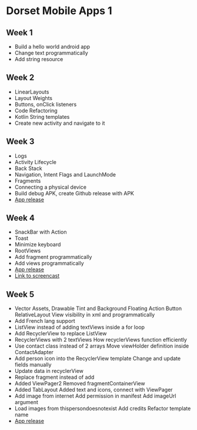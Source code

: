 # Dorset Mobile Apps 1

## Week 1

 - Build a hello world android app
 - Change text programmatically
 - Add string resource

## Week 2

- LinearLayouts
- Layout Weights
- Buttons, onClick listeners
- Code Refactoring
- Kotlin String templates
- Create new activity and navigate to it

## Week 3

- Logs
- Activity Lifecycle
- Back Stack
- Navigation, Intent Flags and LaunchMode
- Fragments
- Connecting a physical device
- Build debug APK, create Github release with APK
- [App release](https://github.com/saravanabalagi/dorset_mobileApps1/releases/tag/week3)

## Week 4
- SnackBar with Action
- Toast
- Minimize keyboard
- RootViews
- Add fragment programmatically
- Add views programmatically
- [App release](https://github.com/saravanabalagi/dorset_mobileApps1/releases/tag/week4)
- [Link to screencast](https://youtu.be/AoWdhXpOuHU)

## Week 5

- Vector Assets, Drawable Tint and Background Floating Action Button RelativeLayout View visibility in xml and programmatically
- Add French lang support
- ListView instead of adding textViews inside a for loop
- Add RecyclerView to replace ListView
- RecyclerViews with 2 textViews How recyclerViews function efficiently
- Use contact class instead of 2 arrays Move viewHolder definition inside ContactAdapter
- Add person icon into the RecyclerView template Change and update fields manually
- Update data in recyclerView
- Replace fragment instead of add
- Added ViewPager2 Removed fragmentContainerView
- Added TabLayout Added text and icons, connect with ViewPager
- Add image from internet Add permission in manifest Add imageUrl argument
- Load images from thispersondoesnotexist Add credits Refactor template name
- [App release](https://github.com/saravanabalagi/dorset_mobileApps1/releases/tag/week5)